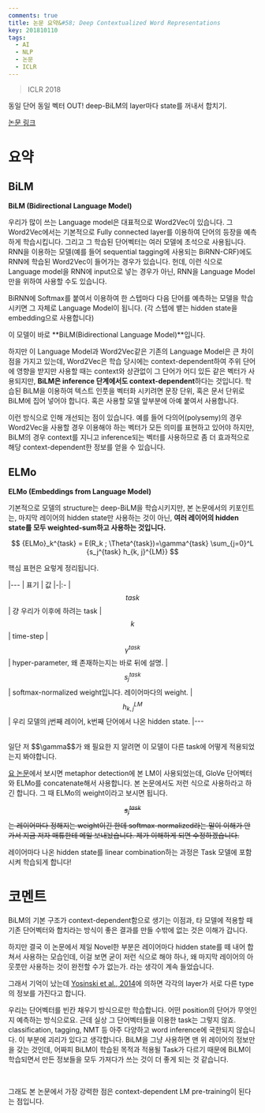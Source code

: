 ```yaml
---
comments: true
title: 논문 요약&#58; Deep Contextualized Word Representations
key: 201810110
tags:
  - AI
  - NLP
  - 논문
  - ICLR
---
```


> ICLR 2018
 
동일 단어 동일 벡터 OUT! deep-BiLM의 layer마다 state를 꺼내서 합치기.

<!--more-->
 
[논문 링크](http://aclweb.org/anthology/N18-1202)
 
# 요약

## BiLM

**BiLM (Bidirectional Language Model)**

우리가 많이 쓰는 Language model은 대표적으로 Word2Vec이 있습니다.
그 Word2Vec에서는 기본적으로 Fully connected layer를 이용하여 단어의 등장을 예측하게 학습시킵니다.
그리고 그 학습된 단어벡터는 여러 모델에 초석으로 사용됩니다.
RNN을 이용하는 모델(예를 들어 sequential tagging에 사용되는 BiRNN-CRF)에도 RNN에 학습된 Word2Vec이 들어가는 경우가 있습니다.
헌데, 이런 식으로 Language model을 RNN에 input으로 넣는 경우가 아닌, RNN을 Language Model만을 위하여 사용할 수도 있습니다.

BiRNN에 Softmax를 붙여서 이용하여 한 스텝마다 다음 단어를 예측하는 모델을 학습시키면 그 자체로 Language Model이 됩니다.
(각 스텝에 뱉는 hidden state을 embedding으로 사용합니다)

이 모델이 바로 **BiLM(Bidirectional Language Model)**입니다.

하지만 이 Language Model과 Word2Vec같은 기존의 Language Model은 큰 차이점을 가지고 있는데,
Word2Vec은 학습 당시에는 context-dependent하여 주위 단어에 영향을 받지만 사용할 때는 context와 상관없이 그 단어가 어디 있든 같은 벡터가 사용되지만,
**BiLM은 inference 단계에서도 context-dependent**하다는 것입니다. 학습된 BiLM을 이용하여 텍스트 인풋을 벡터화 시키려면 문장 단위,
혹은 문서 단위로 BiLM에 집어 넣어야 합니다.
혹은 사용할 모델 앞부분에 아예 붙여서 사용합니다.

이런 방식으로 인해 개선되는 점이 있습니다.
예를 들어 다의어(polysemy)의 경우 Word2Vec을 사용할 경우 이용해야 하는 벡터가 모든 의미를 표현하고 있어야 하지만,
BiLM의 경우 context를 지니고 inference되는 벡터를 사용하므로 좀 더 효과적으로 해당 context-dependent한 정보를 얻을 수 있습니다.
 
## ELMo

**ELMo (Embeddings from Language Model)**

기본적으로 모델의 structure는 deep-BiLM을 학습시키지만,
본 논문에서의 키포인트는, 마지막 레이어의 hidden state만 사용하는 것이 아닌,
**여러 레이어의 hidden state를 모두 weighted-sum하고 사용하는 것입니다.**

$$
{ELMo}_k^{task} = E(R_k ; \Theta^{task})=\gamma^{task} \sum_{j=0}^L {s_j^{task} h_{k, j}^{LM}}
$$

핵심 표현은 요렇게 정리됩니다.
<br>

|---
| 표기 | 값
|-|:-
| $$task$$ | 걍 우리가 이후에 하려는 task
| $$k$$ | time-step
| $$\gamma^{task}$$ | hyper-parameter, 왜 존재하는지는 바로 뒤에 설명.
| $$s_j^{task}$$ | softmax-normalized weight입니다. 레이어마다의 weight.
| $$h_{k,j}^{LM}$$ | 우리 모델의 j번째 레이어, k번째 단어에서 나온 hidden state.
|---

<br>
일단 저 $$\gamma$$가 왜 필요한 지 알려면 이 모델이 다른 task에 어떻게 적용되었는지 봐야합니다.

[요 논문](https://arxiv.org/pdf/1808.09653.pdf)에서 보시면 metaphor detection에 본 LM이 사용되었는데,
GloVe 단어벡터와 ELMo를 concatenate해서 사용합니다. 본 논문에서도 저런 식으로 사용하라고 하긴 합니다.
그 때 ELMo의 weight이라고 보시면 됩니다.

~~$$s_j^{task}$$는 레이어마다 정해지는 weight이긴 한데 softmax-normalized라는 말이 이해가 안가서 지금 저자 매튜한테 메일 보내놨습니다. 제가 이해하게 되면 수정하겠습니다.~~

레이어마다 나온 hidden state를 linear combination하는 과정은 Task 모델에 포함시켜 학습되게 합니다!


# 코멘트

BiLM의 기본 구조가 context-dependent함으로 생기는 이점과, 타 모델에 적용할 때 기존 단어벡터와 합치라는 방식이 좋은 결과를 만들 수밖에 없는 것은 이해가 갑니다.

하지만 결국 이 논문에서 제일 Novel한 부분은 레이어마다 hidden state를 떼 내어 합쳐서 사용하는 모습인데, 이걸 보면 굳이 저런 식으로 해야 하나, 왜 마지막 레이어의 아웃풋만 사용하는 것이 완전할 수가 없는가.
라는 생각이 계속 들었습니다.

그래서 기억이 났는데 [Yosinski et al., 2014](https://pdfs.semanticscholar.org/a981/0fc4c6baacc3d262e73dd44bdcbbb0db034e.pdf)에
의하면 각각의 layer가 서로 다른 type의 정보를 가진다고 합니다.

우리는 단어벡터를 빈칸 채우기 방식으로만 학습합니다. 어떤 position의 단어가 무엇인지 예측하는 방식으로요.
근데 실상 그 단어벡터들을 이용한 task는 그렇지 않죠.
classification, tagging, NMT 등 아주 다양하고 word inference에 국한되지 않습니다. 이 부분에 괴리가 있다고 생각합니다.
BiLM을 그냥 사용하면 맨 위 레이어의 정보만을 갖는 것인데,
어짜피 BiLM이 학습된 목적과 적용될 Task가 다르기 때문에 BiLM이 학습되면서 만든 정보들을 모두 가져다가 쓰는 것이 더 좋게 되는 것 같습니다.

<br>

그래도 본 논문에서 가장 강력한 점은 context-dependent LM pre-training이 된다는 점입니다.
